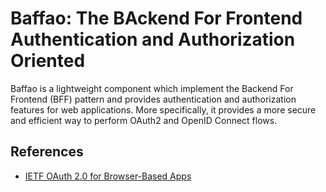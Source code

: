 # Baffao: The BAckend For Frontend Authentication and Authorization Oriented

Baffao is a lightweight component which implement the Backend For Frontend (BFF) pattern and provides authentication and authorization features for web applications. More specifically, it provides a more secure and efficient way to perform OAuth2 and OpenID Connect flows.

## References

- [IETF OAuth 2.0 for Browser-Based Apps](https://github.com/oauth-wg/oauth-browser-based-apps)
